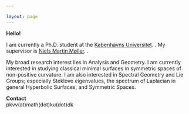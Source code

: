 ```yaml
---

layout: page
---
```

 **Hello!** <br>

I am currently a Ph.D. student at the [Københavns Universitet](https://geotop.math.ku.dk). <be>. 
My supervisor is [Niels Martin Møller](https://web.math.ku.dk/~nmoller/). <be>.

My broad research interest lies in Analysis and Geometry. I am currently interested in studying classical minimal surfaces in symmetric spaces of non-positive curvature. I am also interested in Spectral Geometry and Lie Groups; especially Steklove eigenvalues, the spectrum of Laplacian in general Hyperbolic Surfaces, and Symmetric Spaces.

**Contact** <br>
pkvv(at)math(dot)ku(dot)dk
